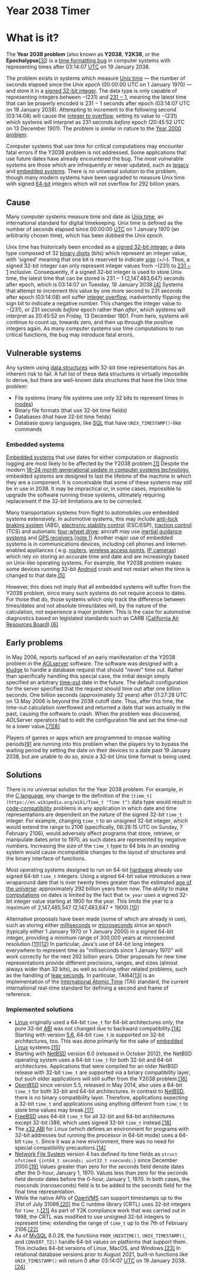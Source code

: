 # Year 2038 Timer

# What is it?

The  **Year 2038 problem**  (also known as  **Y2038**,[](https://en.wikipedia.org/wiki/Year_2038_problem#cite_note-:0-1)  **Y2K38**, or the  **Epochalypse**[](https://en.wikipedia.org/wiki/Year_2038_problem#cite_note-2)[[3]](https://en.wikipedia.org/wiki/Year_2038_problem#cite_note-3)) is a  [time formatting bug](https://en.wikipedia.org/wiki/Time_formatting_and_storage_bugs "Time formatting and storage bugs")  in computer systems with representing times after 03:14:07  [UTC](https://en.wikipedia.org/wiki/Coordinated_Universal_Time "Coordinated Universal Time")  on 19 January 2038.

The problem exists in systems which measure  [Unix time](https://en.wikipedia.org/wiki/Unix_time "Unix time")  — the number of seconds elapsed since the  _Unix epoch_  (00:00:00 UTC on 1 January 1970) — and store it in a  [signed 32-bit integer](https://en.wikipedia.org/wiki/Integer_(computer_science) "Integer (computer science)"). The data type is only capable of representing integers between −(231) and  [231  − 1](https://en.wikipedia.org/wiki/2,147,483,647 "2,147,483,647"), meaning the latest time that can be properly encoded is 231  − 1 seconds after epoch (03:14:07 UTC on 19 January 2038). Attempting to increment to the following second (03:14:08) will cause the  [integer to overflow](https://en.wikipedia.org/wiki/Integer_overflow "Integer overflow"), setting its value to −(231) which systems will interpret as 231  seconds  _before_  epoch (20:45:52 UTC on 13 December 1901). The problem is similar in nature to the  [Year 2000 problem](https://en.wikipedia.org/wiki/Year_2000_problem "Year 2000 problem").

Computer systems that use time for critical computations may encounter fatal errors if the Y2038 problem is not addressed. Some applications that use future dates have already encountered the bug. The most vulnerable systems are those which are infrequently or never updated, such as  [legacy](https://en.wikipedia.org/wiki/Legacy_system "Legacy system")  and  [embedded systems](https://en.wikipedia.org/wiki/Embedded_system "Embedded system"). There is no universal solution to the problem, though many modern systems have been upgraded to measure Unix time with signed  [64-bit](https://en.wikipedia.org/wiki/64-bit_computing "64-bit computing")  integers which will not overflow for 292 billion years.

## Cause
Many computer systems measure time and date as  [Unix time](https://en.wikipedia.org/wiki/Unix_time "Unix time"), an international standard for digital timekeeping. Unix time is defined as the number of seconds elapsed since 00:00:00  [UTC](https://en.wikipedia.org/wiki/Coordinated_Universal_Time "Coordinated Universal Time")  on 1 January 1970 (an arbitrarily chosen time), which has been dubbed the  _Unix epoch_.

Unix time has historically been encoded as a  [signed 32-bit integer](https://en.wikipedia.org/wiki/Integer_(computer_science) "Integer (computer science)"), a data type composed of 32  [binary digits](https://en.wikipedia.org/wiki/Bit "Bit")  (bits) which represent an integer value, with 'signed' meaning that one bit is reserved to indicate  [sign](https://en.wikipedia.org/wiki/Sign_(mathematics) "Sign (mathematics)")  (+/–). Thus, a signed 32-bit integer can only represent integer values from −(231) to  [231  − 1](https://en.wikipedia.org/wiki/2,147,483,647 "2,147,483,647")  inclusive. Consequently, if a signed 32-bit integer is used to store Unix time, the latest time that can be stored is 231  − 1 (2,147,483,647) seconds after epoch, which is 03:14:07 on Tuesday, 19 January 2038.[[4]](https://en.wikipedia.org/wiki/Year_2038_problem#cite_note-spinellis-4)  Systems that attempt to increment this value by one more second to 231  seconds after epoch (03:14:08) will suffer  [integer overflow](https://en.wikipedia.org/wiki/Integer_overflow "Integer overflow"), inadvertently flipping the sign bit to indicate a negative number. This changes the integer value to −(231), or 231  seconds  _before_  epoch rather than  _after_, which systems will interpret as 20:45:52 on Friday, 13 December 1901. From here, systems will continue to count up, towards zero, and then up through the positive integers again. As many computer systems use time computations to run critical functions, the bug may introduce fatal errors.

## Vulnerable systems
Any system using  [data structures](https://en.wikipedia.org/wiki/Data_structure "Data structure")  with 32-bit time representations has an inherent risk to fail. A full list of these data structures is virtually impossible to derive, but there are well-known data structures that have the Unix time problem:

-   File systems (many file systems use only 32 bits to represent times in  [inodes](https://en.wikipedia.org/wiki/Inode "Inode"))
-   Binary file formats (that use 32-bit time fields)
-   Databases (that have 32-bit time fields)
-   Database query languages, like  [SQL](https://en.wikipedia.org/wiki/SQL "SQL")  that have  `UNIX_TIMESTAMP()`-like commands
### Embedded systems
[Embedded systems](https://en.wikipedia.org/wiki/Embedded_systems "Embedded systems")  that use dates for either computation or diagnostic logging are most likely to be affected by the Y2038 problem.[[1]](https://en.wikipedia.org/wiki/Year_2038_problem#cite_note-:0-1)  Despite the modern  [18–24 month generational update in computer systems technology](https://en.wikipedia.org/wiki/Moore%27s_law "Moore's law"), embedded systems are designed to last the lifetime of the machine in which they are a component. It is conceivable that some of these systems may still be in use in 2038. It may be impractical or, in some cases, impossible to upgrade the software running these systems, ultimately requiring replacement if the 32-bit limitations are to be corrected.

Many transportation systems from flight to automobiles use embedded systems extensively. In automotive systems, this may include  [anti-lock braking system](https://en.wikipedia.org/wiki/Anti-lock_braking_system "Anti-lock braking system")  (ABS),  [electronic stability control](https://en.wikipedia.org/wiki/Electronic_stability_control "Electronic stability control")  (ESC/ESP),  [traction control](https://en.wikipedia.org/wiki/Traction_control_system "Traction control system")  (TCS) and automatic  [four-wheel drive](https://en.wikipedia.org/wiki/Four-wheel_drive "Four-wheel drive"); aircraft may use  [inertial guidance systems](https://en.wikipedia.org/wiki/Inertial_navigation_system "Inertial navigation system")  and  [GPS receivers](https://en.wikipedia.org/wiki/Satellite_navigation_device "Satellite navigation device").[[note 1]](https://en.wikipedia.org/wiki/Year_2038_problem#cite_note-5)  Another major use of embedded systems is in communications devices, including cell phones and Internet-enabled appliances ( e.g.  [routers](https://en.wikipedia.org/wiki/Router_(computing) "Router (computing)"),  [wireless access points](https://en.wikipedia.org/wiki/Wireless_access_point "Wireless access point"),  [IP cameras](https://en.wikipedia.org/wiki/IP_camera "IP camera")) which rely on storing an accurate time and date and are increasingly based on Unix-like operating systems. For example, the Y2038 problem makes some devices running 32-bit  [Android](https://en.wikipedia.org/wiki/Android_(operating_system) "Android (operating system)")  crash and not restart when the time is changed to that date.[[5]](https://en.wikipedia.org/wiki/Year_2038_problem#cite_note-6)

However, this does not imply that all embedded systems will suffer from the Y2038 problem, since many such systems do not require access to dates. For those that do, those systems which only track the difference between times/dates and not absolute times/dates will, by the nature of the calculation, not experience a major problem. This is the case for automotive diagnostics based on legislated standards such as CARB ([California Air Resources Board](https://en.wikipedia.org/wiki/California_Air_Resources_Board "California Air Resources Board")).[[6]](https://en.wikipedia.org/wiki/Year_2038_problem#cite_note-7)

## Early problems

In May 2006, reports surfaced of an early manifestation of the Y2038 problem in the  [AOLserver](https://en.wikipedia.org/wiki/AOLserver "AOLserver")  software. The software was designed with a  [kludge](https://en.wikipedia.org/wiki/Kludge "Kludge")  to handle a database request that should "never" time out. Rather than specifically handling this special case, the initial design simply specified an arbitrary  [time-out](https://en.wikipedia.org/wiki/Timeout_(computing) "Timeout (computing)")  date in the future. The default configuration for the server specified that the request should time out after one billion seconds. One billion seconds (approximately 32 years) after 01:27:28 UTC on 13 May 2006 is beyond the 2038 cutoff date. Thus, after this time, the time-out calculation overflowed and returned a date that was actually in the past, causing the software to crash. When the problem was discovered, AOLServer operators had to edit the configuration file and set the time-out to a lower value.[[7]](https://en.wikipedia.org/wiki/Year_2038_problem#cite_note-8)[[8]](https://en.wikipedia.org/wiki/Year_2038_problem#cite_note-9)

Players of games or apps which are programmed to impose waiting periods[[9]](https://en.wikipedia.org/wiki/Year_2038_problem#cite_note-10)  are running into this problem when the players try to bypass the waiting period by setting the date on their devices to a date past 19 January 2038, but are unable to do so, since a 32-bit Unix time format is being used.

## Solutions
There is no universal solution for the Year 2038 problem. For example, in the  [C language](https://en.wikipedia.org/wiki/C_language "C language"), any change to the definition of the  `[time_t](https://en.wikipedia.org/wiki/Time_t "Time t")`  data type would result in  [code-compatibility](https://en.wikipedia.org/wiki/Binary-code_compatibility "Binary-code compatibility")  problems in any application in which date and time representations are dependent on the nature of the signed 32-bit  `time_t`  integer. For example, changing  `time_t`  to an unsigned 32-bit integer, which would extend the range to 2106 (specifically, 06:28:15 UTC on Sunday, 7 February 2106), would adversely affect programs that store, retrieve, or manipulate dates prior to 1970, as such dates are represented by negative numbers. Increasing the size of the  `time_t`  type to 64 bits in an existing system would cause incompatible changes to the layout of structures and the binary interface of functions.

Most operating systems designed to run on 64-bit  [hardware](https://en.wikipedia.org/wiki/Hardware_architecture "Hardware architecture")  already use signed 64-bit  `time_t`  integers. Using a signed 64-bit value introduces a new wraparound date that is over twenty times greater than the estimated  [age of the universe](https://en.wikipedia.org/wiki/Age_of_the_universe "Age of the universe"): approximately 292 billion years from now. The ability to make  [computations](https://en.wikipedia.org/wiki/Computation "Computation")  on dates is limited by the fact that  `tm_year`  uses a signed 32-bit integer value starting at 1900 for the year. This limits the year to a maximum of 2,147,485,547 (2,147,483,647 + 1900).[[10]](https://en.wikipedia.org/wiki/Year_2038_problem#cite_note-11)

Alternative proposals have been made (some of which are already in use), such as storing either  [milliseconds](https://en.wikipedia.org/wiki/Millisecond "Millisecond")  or  [microseconds](https://en.wikipedia.org/wiki/Microsecond "Microsecond")  since an epoch (typically either 1 January 1970 or 1 January 2000) in a signed 64-bit integer, providing a minimum range of 300,000 years at microsecond resolution.[[11]](https://en.wikipedia.org/wiki/Year_2038_problem#cite_note-12)[[12]](https://en.wikipedia.org/wiki/Year_2038_problem#cite_note-13)  In particular, Java's use of 64-bit long integers everywhere to represent time as "milliseconds since 1 January 1970" will work correctly for the next 292 billion years. Other proposals for new time representations provide different precisions, ranges, and sizes (almost always wider than 32 bits), as well as solving other related problems, such as the handling of  [leap seconds](https://en.wikipedia.org/wiki/Leap_second "Leap second"). In particular, TAI64[[13]](https://en.wikipedia.org/wiki/Year_2038_problem#cite_note-14)  is an implementation of the  [International Atomic Time](https://en.wikipedia.org/wiki/International_Atomic_Time "International Atomic Time")  (TAI) standard, the current international real-time standard for defining a second and frame of reference.

### Implemented solutions
-   [Linux](https://en.wikipedia.org/wiki/Linux "Linux")  originally used a 64-bit  `time_t`  for 64-bit architectures only; the pure 32-bit  [ABI](https://en.wikipedia.org/wiki/Application_binary_interface "Application binary interface")  was not changed due to backward compatibility.[[14]](https://en.wikipedia.org/wiki/Year_2038_problem#cite_note-Pondering2038-15)  Starting with version  [5.6](https://en.wikipedia.org/wiki/Linux_kernel_version_history#Releases_5.x.y "Linux kernel version history"), 64-bit  `time_t`  is supported on 32-bit architectures, too. This was done primarily for the sake of  [embedded Linux](https://en.wikipedia.org/wiki/Linux_on_embedded_systems "Linux on embedded systems")  systems.[[15]](https://en.wikipedia.org/wiki/Year_2038_problem#cite_note-16)
-   Starting with  [NetBSD](https://en.wikipedia.org/wiki/NetBSD "NetBSD")  version 6.0 (released in October 2012), the NetBSD operating system uses a 64-bit  `time_t`  for both 32-bit and 64-bit architectures. Applications that were compiled for an older NetBSD release with 32-bit  `time_t`  are supported via a binary compatibility layer, but such older applications will still suffer from the Y2038 problem.[[16]](https://en.wikipedia.org/wiki/Year_2038_problem#cite_note-17)
-   [OpenBSD](https://en.wikipedia.org/wiki/OpenBSD "OpenBSD")  since version 5.5, released in May 2014, also uses a 64-bit  `time_t`  for both 32-bit and 64-bit architectures. In contrast to  [NetBSD](https://en.wikipedia.org/wiki/NetBSD "NetBSD"), there is no binary compatibility layer. Therefore, applications expecting a 32-bit  `time_t`  and applications using anything different from  `time_t`  to store time values may break.[[17]](https://en.wikipedia.org/wiki/Year_2038_problem#cite_note-18)
-   [FreeBSD](https://en.wikipedia.org/wiki/FreeBSD "FreeBSD")  uses 64-bit  `time_t`  for all 32-bit and 64-bit architectures except 32-bit i386, which uses signed 32-bit  `time_t`  instead.[[18]](https://en.wikipedia.org/wiki/Year_2038_problem#cite_note-19)
-   The  [x32 ABI](https://en.wikipedia.org/wiki/X32_ABI "X32 ABI")  for Linux (which defines an environment for programs with 32-bit addresses but running the processor in 64-bit mode) uses a 64-bit  `time_t`. Since it was a new environment, there was no need for special compatibility precautions.[[14]](https://en.wikipedia.org/wiki/Year_2038_problem#cite_note-Pondering2038-15)
-   [Network File System](https://en.wikipedia.org/wiki/Network_File_System "Network File System")  version 4 has defined its time fields as  `struct nfstime4 {int64_t seconds; uint32_t nseconds;}`  since December 2000.[[19]](https://en.wikipedia.org/wiki/Year_2038_problem#cite_note-20)  Values greater than zero for the seconds field denote dates after the 0-hour, January 1, 1970. Values less than zero for the seconds field denote dates before the 0-hour, January 1, 1970. In both cases, the nseconds (nanoseconds) field is to be added to the seconds field for the final time representation.
-   While the native APIs of  [OpenVMS](https://en.wikipedia.org/wiki/OpenVMS "OpenVMS")  can support timestamps up to the 31st of July 31086,[[20]](https://en.wikipedia.org/wiki/Year_2038_problem#cite_note-Crazy_time,_Stanford,_1997-21)  the C runtime library (CRTL) uses 32-bit integers for  `time_t`.[[21]](https://en.wikipedia.org/wiki/Year_2038_problem#cite_note-vsi-c-rtl-22)  As part of Y2K compliance work that was carried out in 1998, the CRTL was modified to use unsigned 32-bit integers to represent time; extending the range of  `time_t`  up to the 7th of February 2106.[[22]](https://en.wikipedia.org/wiki/Year_2038_problem#cite_note-23)
-   As of  [MySQL](https://en.wikipedia.org/wiki/MySQL "MySQL")  8.0.28, the functions  `FROM_UNIXTIME()`,  `UNIX_TIMESTAMP()`, and  `CONVERT_TZ()`  handle 64-bit values on platforms that support them. This includes 64-bit versions of Linux, MacOS, and Windows.[[23]](https://en.wikipedia.org/wiki/Year_2038_problem#cite_note-24)  In relational database versions prior to August 2021, built-in functions like  `UNIX_TIMESTAMP()`  will return 0 after 03:14:07  [UTC](https://en.wikipedia.org/wiki/UTC "UTC")  on 19 January 2038.[[24]](https://en.wikipedia.org/wiki/Year_2038_problem#cite_note-25)

